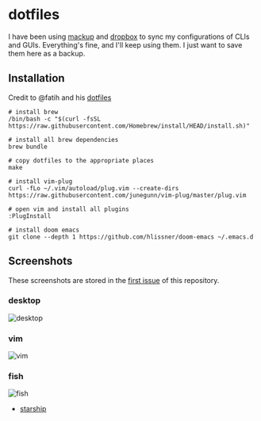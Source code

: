 # dotfiles

I have been using [mackup][1] and [dropbox][2] to sync my configurations of CLIs and GUIs. Everything's fine, and I'll keep using them. I just want to save them here as a backup.

## Installation

Credit to @fatih and his [dotfiles][5]

```shell
# install brew
/bin/bash -c "$(curl -fsSL https://raw.githubusercontent.com/Homebrew/install/HEAD/install.sh)"

# install all brew dependencies
brew bundle

# copy dotfiles to the appropriate places
make

# install vim-plug
curl -fLo ~/.vim/autoload/plug.vim --create-dirs https://raw.githubusercontent.com/junegunn/vim-plug/master/plug.vim

# open vim and install all plugins
:PlugInstall

# install doom emacs
git clone --depth 1 https://github.com/hlissner/doom-emacs ~/.emacs.d
```

## Screenshots

These screenshots are stored in the [first issue][4] of this repository.

### desktop

![desktop](https://github.com/user-attachments/assets/c6ac8278-5ec3-4a87-a0e0-d3bfc5ca8639)

### vim

![vim](https://user-images.githubusercontent.com/7611700/102567433-77384c00-411c-11eb-81d1-81f1c98a5915.png)

### fish

![fish](https://user-images.githubusercontent.com/7611700/185289386-089984a2-798d-4347-af97-217b5760da7c.png)

- [starship][3]

[1]: https://github.com/lra/mackup
[2]: https://www.dropbox.com/
[3]: https://starship.rs/
[4]: https://github.com/hezhizhen/dotfiles/issues/1
[5]: https://github.com/fatih/dotfiles/

